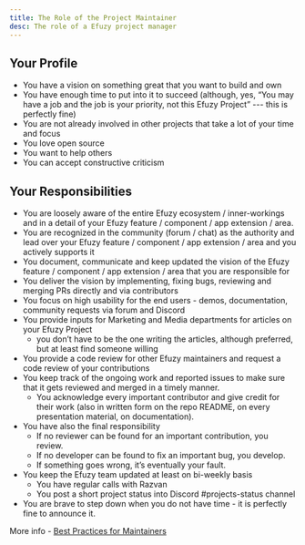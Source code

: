 ```yaml
---
title: The Role of the Project Maintainer
desc: The role of a Efuzy project manager
---
```


## Your Profile

- You have a vision on something great that you want to build and own
- You have enough time to put into it to succeed (although, yes, “You may have a job and the job is your priority, not this Efuzy Project” --- this is perfectly fine)
- You are not already involved in other projects that take a lot of your time and focus
- You love open source
- You want to help others
- You can accept constructive criticism

## Your Responsibilities

- You are loosely aware of the entire Efuzy ecosystem / inner-workings and in a detail of your Efuzy feature / component / app extension / area.
- You are recognized in the community (forum / chat) as the authority and lead over your Efuzy feature / component / app extension / area and you actively supports it
- You document, communicate and keep updated the vision of the Efuzy feature / component / app extension / area that you are responsible for
- You deliver the vision by implementing, fixing bugs, reviewing and merging PRs directly and via contributors
- You focus on high usability for the end users - demos, documentation, community requests via forum and Discord
- You provide inputs for Marketing and Media departments for articles on your Efuzy Project
  - you don’t have to be the one writing the articles, although preferred, but at least find someone willing
-  You provide a code review for other Efuzy maintainers and request a code review of your contributions
- You keep track of the ongoing work and reported issues to make sure that it gets reviewed and merged in a timely manner.
  - You acknowledge every important contributor and give credit for their work (also in written form on the repo README, on every presentation material, on documentation).
- You have also the final responsibility
  - If no reviewer can be found for an important contribution, you review.
  - If no developer can be found to fix an important bug, you develop.
  - If something goes wrong, it’s eventually your fault.
- You keep the Efuzy team updated at least on bi-weekly basis
  - You have regular calls with Razvan
  - You post a short project status into Discord #projects-status channel
- You are brave to step down when you do not have time - it is perfectly fine to announce it.

More info - [Best Practices for Maintainers](https://opensource.guide/best-practices/)
